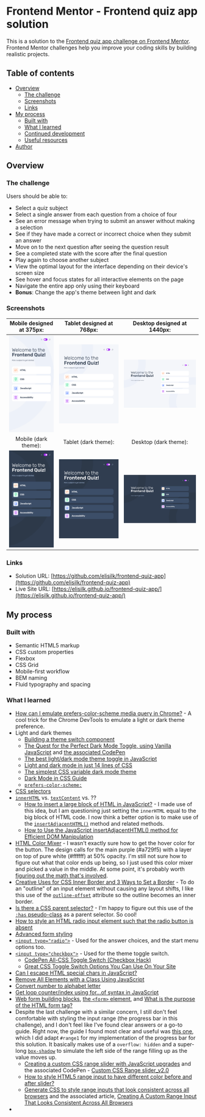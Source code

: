 # Frontend Mentor - Frontend quiz app solution

This is a solution to the [Frontend quiz app challenge on Frontend Mentor](https://www.frontendmentor.io/challenges/frontend-quiz-app-BE7xkzXQnU). Frontend Mentor challenges help you improve your coding skills by building realistic projects.

## Table of contents

- [Overview](#overview)
  - [The challenge](#the-challenge)
  - [Screenshots](#screenshots)
  - [Links](#links)
- [My process](#my-process)
  - [Built with](#built-with)
  - [What I learned](#what-i-learned)
  - [Continued development](#continued-development)
  - [Useful resources](#useful-resources)
- [Author](#author)

## Overview

### The challenge

Users should be able to:

- Select a quiz subject
- Select a single answer from each question from a choice of four
- See an error message when trying to submit an answer without making a selection
- See if they have made a correct or incorrect choice when they submit an answer
- Move on to the next question after seeing the question result
- See a completed state with the score after the final question
- Play again to choose another subject
- View the optimal layout for the interface depending on their device's screen size
- See hover and focus states for all interactive elements on the page
- Navigate the entire app only using their keyboard
- **Bonus**: Change the app's theme between light and dark

### Screenshots

|                 Mobile designed at 375px:                 |                 Tablet designed at 768px:                 |                Desktop designed at 1440px:                 |
| :-------------------------------------------------------: | :-------------------------------------------------------: | :--------------------------------------------------------: |
| ![](./screenshots/screenshot-mobile-light-start-menu.png) | ![](./screenshots/screenshot-tablet-light-start-menu.png) | ![](./screenshots/screenshot-desktop-light-start-menu.png) |
|                   Mobile (dark theme):                    |                   Tablet (dark theme):                    |                   Desktop (dark theme):                    |
| ![](./screenshots/screenshot-mobile-dark-start-menu.png)  | ![](./screenshots/screenshot-tablet-dark-start-menu.png)  | ![](./screenshots/screenshot-desktop-dark-start-menu.png)  |

### Links

- Solution URL: [https://github.com/elisilk/frontend-quiz-app](https://github.com/elisilk/frontend-quiz-app)
- Live Site URL: [https://elisilk.github.io/frontend-quiz-app/](https://elisilk.github.io/frontend-quiz-app/)

## My process

### Built with

- Semantic HTML5 markup
- CSS custom properties
- Flexbox
- CSS Grid
- Mobile-first workflow
- BEM naming
- Fluid typography and spacing

### What I learned

- [How can I emulate prefers-color-scheme media query in Chrome?](https://stackoverflow.com/questions/57606960/how-can-i-emulate-prefers-color-scheme-media-query-in-chrome) - A cool trick for the Chrome DevTools to emulate a light or dark theme preference.
- Light and dark themes
  - [Building a theme switch component](https://web.dev/articles/building/a-theme-switch-component)
  - [The Quest for the Perfect Dark Mode Toggle, using Vanilla JavaScript](https://www.bram.us/2020/04/26/the-quest-for-the-perfect-dark-mode-using-vanilla-javascript/) and [the associated CodePen](https://codepen.io/bramus/pen/jObmydd)
  - [The best light/dark mode theme toggle in JavaScript](https://dev.to/whitep4nth3r/the-best-lightdark-mode-theme-toggle-in-javascript-368f)
  - [Light and dark mode in just 14 lines of CSS](https://dev.to/whitep4nth3r/light-and-dark-mode-in-just-14-lines-of-css-424e)
  - [The simplest CSS variable dark mode theme](https://lukelowrey.com/css-variable-theme-switcher/)
  - [Dark Mode in CSS Guide](https://css-tricks.com/a-complete-guide-to-dark-mode-on-the-web/)
  - [`prefers-color-scheme:`](https://developer.mozilla.org/en-US/docs/Web/CSS/@media/prefers-color-scheme)
- [CSS selectors](https://developer.mozilla.org/en-US/docs/Web/CSS/CSS_selectors)
- [`innerHTML`](https://developer.mozilla.org/en-US/docs/Web/API/Element/innerHTML) vs. [`textContent`](https://developer.mozilla.org/en-US/docs/Web/API/Node/textContent) vs. ??
  - [How to insert a large block of HTML in JavaScript?](https://stackoverflow.com/questions/16270761/how-to-insert-a-large-block-of-html-in-javascript) - I made use of this idea, but I am questioning just setting the `innerHTML` equal to the big block of HTML code. I now think a better option is to make use of the [`insertAdjacentHTML()`](https://developer.mozilla.org/en-US/docs/Web/API/Element/insertAdjacentHTML) method and related methods.
  - [How to Use the JavaScript insertAdjacentHTML() method for Efficient DOM Manipulation](https://www.freecodecamp.org/news/javascript-insertadjacenthtml-method-efficient-dom-manipulation/)
- [HTML Color Mixer](https://www.w3schools.com/colors/colors_mixer.asp) - I wasn't exactly sure how to get the hover color for the button. The design calls for the main purple (#a729f5) with a layer on top of pure white (#ffffff) at 50% opacity. I'm still not sure how to figure out what that color ends up being, so I just used this color mixer and picked a value in the middle. At some point, it's probably worth [figuring out the math that's involved](https://stackoverflow.com/questions/50574524/color-of-stacked-semi-transparent-boxes-depends-on-order/50574620#50574620).
- [Creative Uses for CSS Inner Border and 3 Ways to Set a Border](https://cloudinary.com/guides/front-end-development/creative-uses-for-css-inner-border-and-3-ways-to-set-a-border) - To do an "outline" of an input element without causing any layout shifts, I like this use of the [`outline-offset`](https://developer.mozilla.org/en-US/docs/Web/CSS/outline-offset) attribute so the outline becomes an inner border.
- [Is there a CSS parent selector?](https://stackoverflow.com/questions/1014861/is-there-a-css-parent-selector) - I'm happy to figure out this use of the [`:has` pseudo-class](https://developer.mozilla.org/en-US/docs/Web/CSS/:has) as a parent selector. So cool!
- [How to style an HTML radio input element such that the radio button is absent](https://stackoverflow.com/questions/73572206/how-to-style-an-html-radio-input-element-such-that-the-radio-button-is-absent)
- [Advanced form styling](https://developer.mozilla.org/en-US/docs/Learn/Forms/Advanced_form_styling)
- [`<input type="radio">`](https://developer.mozilla.org/en-US/docs/Web/HTML/Element/input/radio) - Used for the answer choices, and the start menu options too.
- [`<input type="checkbox">`](https://developer.mozilla.org/en-US/docs/Web/HTML/Element/input/checkbox) - Used for the theme toggle switch.
  - [CodePen All-CSS Toggle Switch (Checkbox Hack)](https://codepen.io/mburnette/pen/LxNxNg)
  - [Great CSS Toggle Switch Options You Can Use On Your Site](https://www.sliderrevolution.com/resources/css-toggle-switch/)
- [Can I escape HTML special chars in JavaScript?](https://stackoverflow.com/questions/6234773/can-i-escape-html-special-chars-in-javascript/6234804#6234804)
- [Remove All Elements with a Class Using JavaScript](https://stackabuse.com/bytes/remove-all-elements-with-a-class-using-javascript/)
- [Convert number to alphabet letter](https://stackoverflow.com/questions/36129721/convert-number-to-alphabet-letter)
- [Get loop counter/index using for…of syntax in JavaScript](https://stackoverflow.com/questions/10179815/get-loop-counter-index-using-for-of-syntax-in-javascript)
- [Web form building blocks](https://developer.mozilla.org/en-US/docs/Learn/Forms), [the `<form>` element](https://developer.mozilla.org/en-US/docs/Web/HTML/Element/form), and [What is the purpose of the HTML form tag?](https://stackoverflow.com/questions/31066693/what-is-the-purpose-of-the-html-form-tag)
- Despite the last challenge with a similar concern, I still don't feel comfortable with styling the input range (the progress bar in this challenge), and I don't feel like I've found clear answers or a go-to guide. Right now, the guide I found most clear and useful was [this one](https://blog.logrocket.com/creating-custom-css-range-slider-javascript-upgrades/), which I did adapt `#range1` for my implementation of the progress bar for this solution. It basically makes use of a `overflow: hidden` and a super-long [`box-shadow`](https://developer.mozilla.org/en-US/docs/Web/CSS/box-shadow) to simulate the left side of the range filling up as the value moves up.
  - [Creating a custom CSS range slider with JavaScript upgrades](https://blog.logrocket.com/creating-custom-css-range-slider-javascript-upgrades/) and the associated CodePen - [Custom CSS Range slider_v2.0](https://codepen.io/ibaslogic/pen/zYMJZaQ)
  - [How to style HTML5 range input to have different color before and after slider?](https://stackoverflow.com/questions/18389224/how-to-style-html5-range-input-to-have-different-color-before-and-after-slider)
  - [Generate CSS to style range inputs that look consistent across all browsers](https://range-input-css.netlify.app/) and the associated article, [Creating A Custom Range Input That Looks Consistent Across All Browsers](https://www.smashingmagazine.com/2021/12/create-custom-range-input-consistent-browsers/)
- [<script>: The Script element](https://developer.mozilla.org/en-US/docs/Web/HTML/Element/script) - Learned that "The `defer` attribute has no effect on module scripts — they defer by default." So I feel like I needed the `type="module"` in order to include `await` or an `async` function to load in the JSON file. But maybe there is a better way to do this? It's worth reading a bit more about [modules](https://developer.mozilla.org/en-US/docs/Web/JavaScript/Guide/Modules) and how best to make use of them.
  - [Other differences between modules and standard scripts](https://developer.mozilla.org/en-US/docs/Web/JavaScript/Guide/Modules#other_differences_between_modules_and_standard_scripts)
  - [Top level await](https://developer.mozilla.org/en-US/docs/Web/JavaScript/Guide/Modules#top_level_await)
  - [SyntaxError: await is only valid in async functions, async generators and modules](https://developer.mozilla.org/en-US/docs/Web/JavaScript/Reference/Errors/Bad_await)
- [Can an input field have two labels?](https://stackoverflow.com/questions/2829936/can-an-input-field-have-two-labels) - Interesting. I didn't realize that an `input` could have more than one `label` associated with it, but apparently it can. This came up as I made use of the [`.labels`](https://developer.mozilla.org/en-US/docs/Web/API/HTMLInputElement/labels) property a fair amount on this solution, and it returns a `NodeList` rather than a single Node.
- [Search an array of JavaScript objects for an object with a matching value](https://stackoverflow.com/questions/7364150/search-an-array-of-javascript-objects-for-an-object-with-a-matching-value) - I love these neat and elegant ways of searching through arrays of objects. So cool.
- [Equality comparisons and sameness](https://developer.mozilla.org/en-US/docs/Web/JavaScript/Equality_comparisons_and_sameness)
- [Template literals (Template strings)](https://developer.mozilla.org/en-US/docs/Web/JavaScript/Reference/Template_literals)

### Continued development

Hmm 🤔 ...

Specific areas that the solution should be improved:

- Check the responsiveness of the header height
- Maintain the header height even without a category icon+text showing
- Style the progress bar
- Should the answer choice text be so big? And should it have some line spacing when it goes beyond one line?
- Remove the error message once an answer choice is selected (no need to wait for the submit answer button to be clicked)
- Remove the focus/active/hover state from a button after it is pressed - how to do this?
- Remove use of `innerHTML` in favor of [`insertAdjacentHTML`](https://developer.mozilla.org/en-US/docs/Web/API/Element/insertAdjacentHTML) and related functions. Also remove use of `textContent`? Can affect how a question or answer is displayed. Examples:
  - CSS Q5
- Investigate why (and under what conditions) a correct answer is not marked as correct. Likely involves how the HTML is escaped either in the quiz data or in the HTML document. Seems to be mostly about the escape of single quote marks. Examples:
  - JavaScript Q1, Q7
  - Accessibilty Q2
- Reset the header after a quiz is completed
- Prevent users from selecting a different answer choice after the answer choice has been submitted

More general ideas I want to consider:

- Randomize the order of the answer choices for a particular question?
- Randomize the order of the questions?

### Useful resources

- [MDN Web Docs for CSS](https://developer.mozilla.org/en-US/docs/Web/CSS) - Went here a lot to reference the different CSS properties and the shorthands, and all the great explanations about best practices.
- [MDN Guides](https://developer.mozilla.org/en-US/docs/Learn) - So many resources and nice explanations, including stuff [tutorials specific to Javascript](https://developer.mozilla.org/en-US/docs/Web/JavaScript/Guide).
- [Every Layout](https://every-layout.dev/) - My go to source for thinking about layouts now.
- [The Clamp Calculator](https://royalfig.github.io/fluid-typography-calculator/) - Used for all of fluid typography and fluid spacing calculations.

## Author

- Website - [Eli Silk](https://github.com/elisilk)
- Frontend Mentor - [@elisilk](https://www.frontendmentor.io/profile/elisilk)
